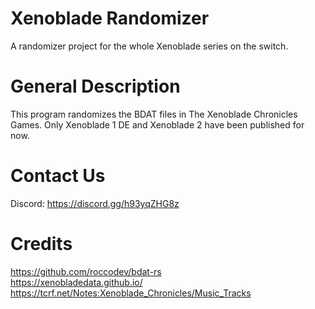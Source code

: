 # Xenoblade Randomizer
A randomizer project for the whole Xenoblade series on the switch.


# General Description
This program randomizes the BDAT files in The Xenoblade Chronicles Games. Only Xenoblade 1 DE and Xenoblade 2 have been published for now.

# Contact Us
Discord: https://discord.gg/h93yqZHG8z

# Credits
https://github.com/roccodev/bdat-rs \
https://xenobladedata.github.io/ \
https://tcrf.net/Notes:Xenoblade_Chronicles/Music_Tracks
